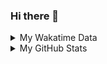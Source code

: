 ### Hi there 👋

<!--
**cdfmlr/cdfmlr** is a ✨ _special_ ✨ repository because its `README.md` (this file) appears on your GitHub profile.

Here are some ideas to get you started:

- 🔭 I’m currently working on ...
- 🌱 I’m currently learning ...
- 👯 I’m looking to collaborate on ...
- 🤔 I’m looking for help with ...
- 💬 Ask me about ...
- 📫 How to reach me: ...
- 😄 Pronouns: ...
- ⚡ Fun fact: ...
-->

<details>

<summary>My Wakatime Data</summary>

<!--START_SECTION:waka-->
![Lines of code](https://img.shields.io/badge/From%20Hello%20World%20I%27ve%20Written-4.3%20million%20lines%20of%20code-blue)

**🐱 My Github Data** 

> 🏆 567 Contributions in the Year 2020
 > 
> 📦 218.6 kB Used in Github's Storage 
 > 
> 🚫 Not Opted to Hire
 > 
> 📜 29 Public Repositories
 > 
> 🔑 6 Private Repositories 

**I'm an Early 🐤** 

```text
🌞 Morning    158 commits    ██████░░░░░░░░░░░░░░░░░░░   24.42% 
🌆 Daytime    237 commits    █████████░░░░░░░░░░░░░░░░   36.63% 
🌃 Evening    240 commits    █████████░░░░░░░░░░░░░░░░   37.09% 
🌙 Night      12 commits     ░░░░░░░░░░░░░░░░░░░░░░░░░   1.85%

```
📅 **I'm Most Productive on Tuesday** 

```text
Monday       67 commits     ██░░░░░░░░░░░░░░░░░░░░░░░   10.36% 
Tuesday      116 commits    ████░░░░░░░░░░░░░░░░░░░░░   17.93% 
Wednesday    109 commits    ████░░░░░░░░░░░░░░░░░░░░░   16.85% 
Thursday     74 commits     ██░░░░░░░░░░░░░░░░░░░░░░░   11.44% 
Friday       99 commits     ███░░░░░░░░░░░░░░░░░░░░░░   15.3% 
Saturday     95 commits     ███░░░░░░░░░░░░░░░░░░░░░░   14.68% 
Sunday       87 commits     ███░░░░░░░░░░░░░░░░░░░░░░   13.45%

```


📊 **This Week I Spent My Time On** 

```text
⌚︎ Time Zone: Asia/Shanghai

```

**I Mostly Code in Go** 

```text
Go                       8 repos             ██████░░░░░░░░░░░░░░░░░░░   25.81% 
Python                   7 repos             █████░░░░░░░░░░░░░░░░░░░░   22.58% 
Java                     4 repos             ███░░░░░░░░░░░░░░░░░░░░░░   12.9% 
HTML                     2 repos             █░░░░░░░░░░░░░░░░░░░░░░░░   6.45% 
C#                       2 repos             █░░░░░░░░░░░░░░░░░░░░░░░░   6.45%

```



<!--END_SECTION:waka-->

</details>

<details>
 
 <summary>My GitHub Stats</summary>

[![CDFMLR's github stats](https://github-readme-stats.vercel.app/api?username=cdfmlr&count_private=true&show_icons=true)](https://github.com/anuraghazra/github-readme-stats)

</details>
